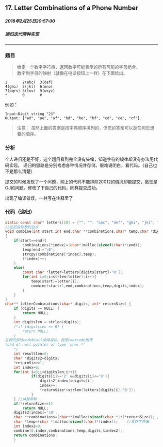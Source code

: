 ## 17. Letter Combinations of a Phone Number
##### 2018年2月25日20:57:00
##### 递归迭代两种实现
***
### 题目
>给定一个数字字符串，返回数字可能表示的所有可能的字母组合。  
数字到字母的映射（就像在电话按钮上一样）在下面给出。  
```
1       2(abc)  3(def)
4(ghi)  5(jkl)  6(mno)
7(pqrs) 8(tuv)  9(wxyz)
*       0       #
```
例如：
```
Input:Digit string "23"
Output: ["ad", "ae", "af", "bd", "be", "bf", "cd", "ce", "cf"].
```
>注意：
虽然上面的答案是按字典顺序排列的，但您的答案可以是任何您想要的顺序。

### 分析
个人递归还是不好，这个题目看到完全没有头绪，知道字符的规律却没有办法用代码实现。  递归的思路是分别考虑各种情况并存储。很难说明白，看代码。（自己也不是那么清楚）  

提交的时候发现了一个问题，网上的代码不能排除20012的情况却能提交，感觉是OJ的问题。修改了下自己的代码，同样提交成功。

出现了编译错误，一并写在注释里了
### 代码（递归）
```c
static const char* letters[10] = {"", "", "abc", "def", "ghi", "jkl", "mno", "pqrs", "tuv", "wxyz"};
//起初没有想到这点
void combine(int start,int end,char **combinations,char* temp,char *digits,int *index)
{
    if(start==end){
        combinations[*index]=(char*)malloc(sizeof(char)*(end));
        temp[end]='\0';
        strcpy(combinations[*index],temp);
        (*index)++;
    }
    else{
        const char *letter=letters[digits[start]-'0'];
        for(int i=0;i<strlen(letter);i++){
            temp[start]=letter[i];
            combine(start+1,end,combinations,temp,digits,index);
        }
    }
}
char** letterCombinations(char* digits, int* returnSize) {
    if (digits == NULL) {
    	return NULL;
    }
    int digitslen = strlen(digits);
    /*if (digitslen == 0) {
    	return NULL;
    }
注释的部分codeblock编译成功，但是leetcode报错
load of null pointer of type 'char *'
	*/
    int resultlen=0;
    char *digits2=digits;
    *returnSize=1;
    int index=0;
    for(int i=0;i<digitslen;i++){
            if(digits[i]>='2' &&digits[i]<='9'){
                digits2[index]=digits[i];
                index++;
                *returnSize*=strlen(letters[digits[i]-'0']);
            }
    } //排除零和一
    if(*returnSize==1)
        return NULL;
    digits2[index]='\0';
    char **combinations=(char**)malloc(sizeof(char *)*(*returnSize)); //返回字符串
    char *temp=(char *)malloc(sizeof(char)*(index));    //暂存字符串
    int index2=0;
    combine(0,index,combinations,temp,digits,&index2);
    return combinations;
    }
```
